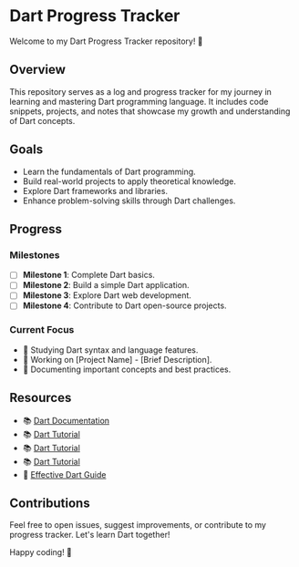 # Dart Progress Tracker

Welcome to my Dart Progress Tracker repository! 🚀

## Overview

This repository serves as a log and progress tracker for my journey in learning and mastering Dart programming language. It includes code snippets, projects, and notes that showcase my growth and understanding of Dart concepts.

## Goals

- Learn the fundamentals of Dart programming.
- Build real-world projects to apply theoretical knowledge.
- Explore Dart frameworks and libraries.
- Enhance problem-solving skills through Dart challenges.

## Progress

### Milestones

- [ ] **Milestone 1**: Complete Dart basics.
- [ ] **Milestone 2**: Build a simple Dart application.
- [ ] **Milestone 3**: Explore Dart web development.
- [ ] **Milestone 4**: Contribute to Dart open-source projects.

### Current Focus

- 📘 Studying Dart syntax and language features.
- 🚀 Working on [Project Name] - [Brief Description].
- 📝 Documenting important concepts and best practices.

## Resources

- 📚 [Dart Documentation](https://dart.dev/guides)
- 📚 [Dart Tutorial](https://dart-tutorial.com)
- 📚 [Dart Tutorial]([https://dart-tutorial.com](https://www.geeksforgeeks.org/dart-tutorial/?ref=lbp))
- 📚 [Dart Tutorial]([https://dart-tutorial.com](https://www.tutorialspoint.com/dart_programming/index.htm))
- 📖 [Effective Dart Guide](https://dart.dev/guides/language/effective-dart)

## Contributions

Feel free to open issues, suggest improvements, or contribute to my progress tracker. Let's learn Dart together!

Happy coding! 🎉
